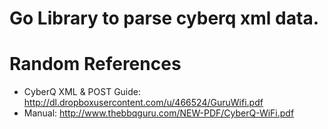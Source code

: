 # Go Library to parse cyberq xml data.

# Random References
- CyberQ XML & POST Guide: http://dl.dropboxusercontent.com/u/466524/GuruWifi.pdf
- Manual: http://www.thebbqguru.com/NEW-PDF/CyberQ-WiFi.pdf
